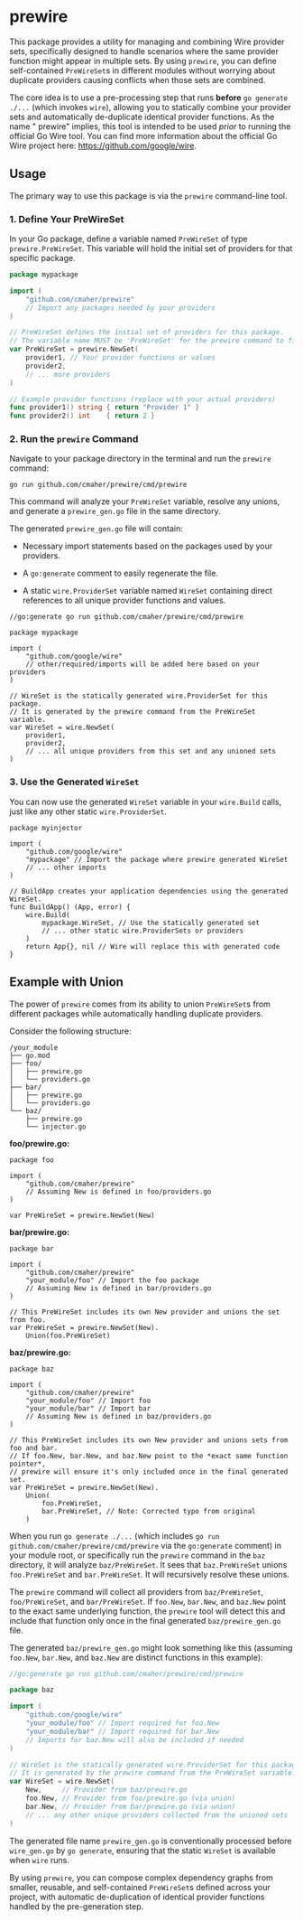 # prewire

This package provides a utility for managing and combining Wire provider sets, specifically designed to handle scenarios
where the same provider function might appear in multiple sets. By using `prewire`, you can define self-contained
`PreWireSet`s in different modules without worrying about duplicate providers causing conflicts when those sets are
combined.

The core idea is to use a pre-processing step that runs **before** `go generate ./...` (which invokes `wire`), allowing
you to statically combine your provider sets and automatically de-duplicate identical provider functions. As the name "
prewire" implies, this tool is intended to be used *prior* to running the official Go Wire tool. You can find more
information about the official Go Wire project here: <https://github.com/google/wire>.

## Usage

The primary way to use this package is via the `prewire` command-line tool.

### 1. Define Your PreWireSet

In your Go package, define a variable named `PreWireSet` of type `prewire.PreWireSet`. This variable will hold the
initial set of providers for that specific package.

```go
package mypackage

import (
	"github.com/cmaher/prewire" 
	// Import any packages needed by your providers
)

// PreWireSet defines the initial set of providers for this package.
// The variable name MUST be 'PreWireSet' for the prewire command to find it.
var PreWireSet = prewire.NewSet(
	provider1, // Your provider functions or values
	provider2,
	// ... more providers
)

// Example provider functions (replace with your actual providers)
func provider1() string { return "Provider 1" }
func provider2() int    { return 2 }

```

### 2. Run the `prewire` Command

Navigate to your package directory in the terminal and run the `prewire` command:

```
go run github.com/cmaher/prewire/cmd/prewire
```

This command will analyze your `PreWireSet` variable, resolve any unions, and generate a `prewire_gen.go` file in the
same directory.

The generated `prewire_gen.go` file will contain:

* Necessary import statements based on the packages used by your providers.

* A `go:generate` comment to easily regenerate the file.

* A static `wire.ProviderSet` variable named `WireSet` containing direct references to all unique provider functions and
  values.

```
//go:generate go run github.com/cmaher/prewire/cmd/prewire

package mypackage

import (
	"github.com/google/wire"
	// other/required/imports will be added here based on your providers
)

// WireSet is the statically generated wire.ProviderSet for this package.
// It is generated by the prewire command from the PreWireSet variable.
var WireSet = wire.NewSet(
	provider1,
	provider2,
	// ... all unique providers from this set and any unioned sets
)

```

### 3. Use the Generated `WireSet`

You can now use the generated `WireSet` variable in your `wire.Build` calls, just like any other static
`wire.ProviderSet`.

```
package myinjector

import (
	"github.com/google/wire"
	"mypackage" // Import the package where prewire generated WireSet
	// ... other imports
)

// BuildApp creates your application dependencies using the generated WireSet.
func BuildApp() (App, error) {
	wire.Build(
		mypackage.WireSet, // Use the statically generated set
		// ... other static wire.ProviderSets or providers
	)
	return App{}, nil // Wire will replace this with generated code
}

```

## Example with Union

The power of `prewire` comes from its ability to union `PreWireSet`s from different packages while automatically
handling duplicate providers.

Consider the following structure:

```
/your_module
├── go.mod
├── foo/
│   ├── prewire.go
│   └── providers.go
├── bar/
│   ├── prewire.go
│   └── providers.go
└── baz/
    ├── prewire.go
    └── injector.go
```

**foo/prewire.go:**

```
package foo

import (
	"github.com/cmaher/prewire"
	// Assuming New is defined in foo/providers.go
)

var PreWireSet = prewire.NewSet(New)

```

**bar/prewire.go:**

```
package bar

import (
	"github.com/cmaher/prewire"
	"your_module/foo" // Import the foo package
	// Assuming New is defined in bar/providers.go
)

// This PreWireSet includes its own New provider and unions the set from foo.
var PreWireSet = prewire.NewSet(New).
	Union(foo.PreWireSet)

```

**baz/prewire.go:**

```
package baz

import (
	"github.com/cmaher/prewire"
	"your_module/foo" // Import foo
	"your_module/bar" // Import bar
	// Assuming New is defined in baz/providers.go
)

// This PreWireSet includes its own New provider and unions sets from foo and bar.
// If foo.New, bar.New, and baz.New point to the *exact same function pointer*,
// prewire will ensure it's only included once in the final generated set.
var PreWireSet = prewire.NewSet(New).
	Union(
		foo.PreWireSet,
		bar.PreWireSet, // Note: Corrected typo from original
	)

```

When you run `go generate ./...` (which includes `go run github.com/cmaher/prewire/cmd/prewire` via the `go:generate`
comment) in your module root, or specifically run the `prewire` command in the `baz` directory, it will analyze
`baz/PreWireSet`. It sees that `baz.PreWireSet` unions `foo.PreWireSet` and `bar.PreWireSet`. It will recursively
resolve these unions.

The `prewire` command will collect all providers from `baz/PreWireSet`, `foo/PreWireSet`, and `bar/PreWireSet`. If
`foo.New`, `bar.New`, and `baz.New` point to the exact same underlying function, the `prewire` tool will detect this and
include that function only once in the final generated `baz/prewire_gen.go` file.

The generated `baz/prewire_gen.go` might look something like this (assuming `foo.New`, `bar.New`, and `baz.New` are
distinct functions in this example):

```go
//go:generate go run github.com/cmaher/prewire/cmd/prewire

package baz

import (
	"github.com/google/wire"
	"your_module/foo" // Import required for foo.New
	"your_module/bar" // Import required for bar.New
	// Imports for baz.New will also be included if needed
)

// WireSet is the statically generated wire.ProviderSet for this package.
// It is generated by the prewire command from the PreWireSet variable.
var WireSet = wire.NewSet(
	New,     // Provider from baz/prewire.go
	foo.New, // Provider from foo/prewire.go (via union)
	bar.New, // Provider from bar/prewire.go (via union)
	// ... any other unique providers collected from the unioned sets
)

```

The generated file name `prewire_gen.go` is conventionally processed before `wire_gen.go` by `go generate`, ensuring
that the static `WireSet` is available when `wire` runs.

By using `prewire`, you can compose complex dependency graphs from smaller, reusable, and self-contained `PreWireSet`s
defined across your project, with automatic de-duplication of identical provider functions handled by the pre-generation
step.